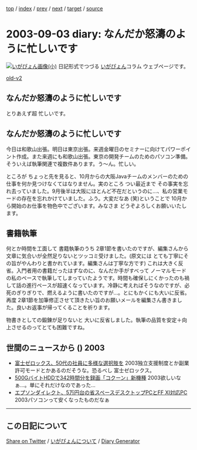 [top](https://igapyon.github.io/diary/) 
 / [index](https://igapyon.github.io/diary/2003/index.html) 
 / [prev](https://igapyon.github.io/diary/2003/ig030902.html) 
 / [next](https://igapyon.github.io/diary/2003/ig030909.html) 
 / [target](https://igapyon.github.io/diary/2003/ig030903.html) 
 / [source](https://github.com/igapyon/diary/blob/gh-pages/2003/ig030903.html.src.md) 

2003-09-03 diary: なんだか怒濤のように忙しいです
=====================================================================================================
[![いがぴょん画像(小)](https://igapyon.github.io/diary/images/iga200306s.jpg "いがぴょん")](https://igapyon.github.io/diary/memo/memoigapyon.html) 日記形式でつづる [いがぴょん](https://igapyon.github.io/diary/memo/memoigapyon.html)コラム ウェブページです。

[old-v2](ig030903-orig.html)

## なんだか怒濤のように忙しいです

とりあえず超 忙しいです。


## なんだか怒濤のように忙しいです

今日は和歌山出張。明日は東京出張。来週金曜日のセミナーに向けてパワーポイント作成。また来週にも和歌山出張。東京の開発チームのためのパソコン準備。そういえば執筆関連で複数件あります。う～ん。忙しい。

ところが ちょっと先を見ると、10月からの大阪Javaチームのメンバーのための仕事を何か見つけなくてはなりません。実のところ つい最近まで その事実を忘れ去っていました。9月後半は大阪にほとんど不在だというのに…、私の営業モードの存在を忘れかけていました。ふう。大変だなあ
(笑)ということで 10月から開始のお仕事を物色中でございます。みなさま どうぞよろしくお願いいたします。

## 書籍執筆

何とか時間を工面して 書籍執筆のうち 2章1節を書いたのですが、編集さんから文章に気合いが全然足りないとツッコミ受けました。(原文には とても丁寧にその旨がやんわりと書かれています。編集さんは丁寧な方です) これは大きく反省。入門者用の書籍だったはずなのに、なんだか手がすべって ノーマルモードの私のペースで執筆してしまっていたようです。時間も確保しにくかったのも禍して話の進行ペースが超速くなっています。冷静に考えればそうなのですが、必死のぎりぎりで、燃えるように書いたのですが…。とにもかくにも大いに反省。再度 2章1節を加筆修正させて頂きたい旨のお願いメールを編集さん書きました。良いお返事が帰ってくることを祈ります。

物書きとしての鍛錬が足りないと 大いに反省しました。執筆の品質を安定＋向上させるのってとても困難ですね。

## 世間のニュースから () 2003

* [富士ゼロックス、50代の社員に多様な選択肢を](http://japan.cnet.com/news/media/story/0,2000047715,20060738,00.htm)  2003独立支援制度とか副業許可モードとかあるのだそうな。恐るべし 富士ゼロックス。
* [500GバイトHDDで342時間分を録画「コクーン」新機種](http://www.zdnet.co.jp/news/0309/02/njbt_02.html)  2003欲しいなぁ…。単にそれだけなのであった…
* [エプソンダイレクト、5万円台の省スペースデスクトップPCとFF XI対応PC](http://www.zdnet.co.jp/products/0309/02/epson.html)  2003パソコンって安くなったものだなぁ

----------------------------------------------------------------------------------------------------

## この日記について

[Share on Twitter](https://twitter.com/intent/tweet?hashtags=igapyon%2Cdiary%2C%E3%81%84%E3%81%8C%E3%81%B4%E3%82%87%E3%82%93&text=%E3%81%AA%E3%82%93%E3%81%A0%E3%81%8B%E6%80%92%E6%BF%A4%E3%81%AE%E3%82%88%E3%81%86%E3%81%AB%E5%BF%99%E3%81%97%E3%81%84%E3%81%A7%E3%81%99&url=https%3A%2F%2Figapyon.github.io%2Fdiary%2F2003%2Fig030903.html) / [いがぴょんについて](https://igapyon.github.io/diary/memo/memoigapyon.html) / [Diary Generator](https://github.com/igapyon/igapyonv3)

